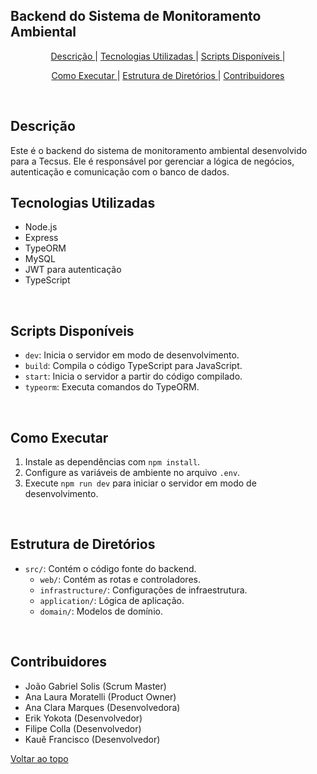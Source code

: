 <h2 id='topo'>Backend do Sistema de Monitoramento Ambiental</h2>

<div align="center">
<a href="#descricao"> Descrição </a> |
<a href="#tecnologias"> Tecnologias Utilizadas </a> |
<a href="#scripts"> Scripts Disponíveis </a> |

<a href="#execucao"> Como Executar </a> |
<a href="#estrutura"> Estrutura de Diretórios </a> |
<a href="#contribuidores"> Contribuidores </a>
</div>

<br>

<h2 id='descricao'> Descrição </h2>
Este é o backend do sistema de monitoramento ambiental desenvolvido para a Tecsus. Ele é responsável por gerenciar a lógica de negócios, autenticação e comunicação com o banco de dados.

<br>

<h2 id='tecnologias'> Tecnologias Utilizadas </h2>
<ul>
<li>Node.js</li>
<li>Express</li>
<li>TypeORM</li>
<li>MySQL</li>
<li>JWT para autenticação</li>
<li>TypeScript</li>
</ul>

<br>

<h2 id='scripts'> Scripts Disponíveis </h2>
<ul>
<li><code>dev</code>: Inicia o servidor em modo de desenvolvimento.</li>
<li><code>build</code>: Compila o código TypeScript para JavaScript.</li>
<li><code>start</code>: Inicia o servidor a partir do código compilado.</li>
<li><code>typeorm</code>: Executa comandos do TypeORM.</li>
</ul>

<br>

<h2 id='execucao'> Como Executar </h2>
<ol>
<li>Instale as dependências com <code>npm install</code>.</li>
<li>Configure as variáveis de ambiente no arquivo <code>.env</code>.</li>
<li>Execute <code>npm run dev</code> para iniciar o servidor em modo de desenvolvimento.</li>
</ol>

<br>

<h2 id='estrutura'> Estrutura de Diretórios </h2>
<ul>
<li><code>src/</code>: Contém o código fonte do backend.
  <ul>
    <li><code>web/</code>: Contém as rotas e controladores.</li>
    <li><code>infrastructure/</code>: Configurações de infraestrutura.</li>
    <li><code>application/</code>: Lógica de aplicação.</li>
    <li><code>domain/</code>: Modelos de domínio.</li>
  </ul>
</li>
</ul>

<br>

<h2 id='contribuidores'> Contribuidores </h2>
<ul>
<li>João Gabriel Solis (Scrum Master)</li>
<li>Ana Laura Moratelli (Product Owner)</li>
<li>Ana Clara Marques (Desenvolvedora)</li>
<li>Erik Yokota (Desenvolvedor)</li>
<li>Filipe Colla (Desenvolvedor)</li>
<li>Kauê Francisco (Desenvolvedor)</li>
</ul>

<a href='#topo'> Voltar ao topo </a> 